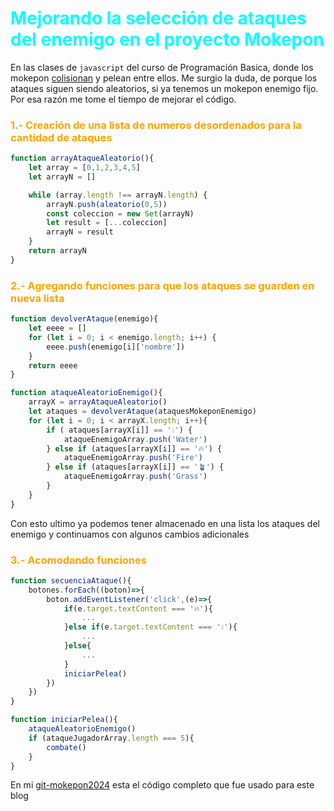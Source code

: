 <h1 style="color: Aqua"> Mejorando la selección de ataques del enemigo en el proyecto Mokepon</h1>

En las clases de `javascript` del curso de Programación Basica, donde los mokepon [colisionan](https://platzi.com/new-home/clases/3208-programacion-basica/51944-combate-entre-mokepones-colisionados/) y pelean entre ellos. Me surgio la duda, de porque los ataques siguen siendo aleatorios, si ya tenemos un mokepon enemigo fijo. Por esa razón me tome el tiempo de mejorar el código. 

<h3 style="color:orange"> 1.- Creación de una lista de numeros desordenados para la cantidad de ataques</h3>

```javascript
function arrayAtaqueAleatorio(){
    let array = [0,1,2,3,4,5]
    let arrayN = []

    while (array.length !== arrayN.length) {
        arrayN.push(aleatorio(0,5))
        const coleccion = new Set(arrayN)
        let result = [...coleccion]  
        arrayN = result
    }
    return arrayN
}
```
<h3 style="color:orange"> 2.- Agregando funciones para que los ataques se guarden en nueva lista</h3>

```javascript
function devolverAtaque(enemigo){
    let eeee = []
    for (let i = 0; i < enemigo.length; i++) {
        eeee.push(enemigo[i]['nombre'])
    }
    return eeee
}

function ataqueAleatorioEnemigo(){
    arrayX = arrayAtaqueAleatorio()
    let ataques = devolverAtaque(ataquesMokeponEnemigo)
    for (let i = 0; i < arrayX.length; i++){  
        if ( ataques[arrayX[i]] == '💧') {
            ataqueEnemigoArray.push('Water')        
        } else if (ataques[arrayX[i]] == '🔥') {
            ataqueEnemigoArray.push('Fire')        
        } else if (ataques[arrayX[i]] == '🪴') {
            ataqueEnemigoArray.push('Grass')        
        }    
    }
}
```
Con esto ultimo ya podemos tener almacenado en una lista los ataques del enemigo y continuamos con algunos cambios adicionales

<h3 style="color:orange"> 3.- Acomodando funciones </h3>

```javascript
function secuenciaAtaque(){
    botones.forEach((boton)=>{
        boton.addEventListener('click',(e)=>{
            if(e.target.textContent === '🔥'){
                ...
            }else if(e.target.textContent === '💧'){
                ...
            }else{
                ...
            }
            iniciarPelea()
        })
    })
}
```

```javascript
function iniciarPelea(){
    ataqueAleatorioEnemigo()
    if (ataqueJugadorArray.length === 5){
        combate()
    }
}
```
En mi [git-mokepon2024](https://github.com/juniorpeves/mokepon2024) esta el código completo que fue usado para este blog